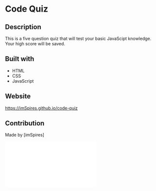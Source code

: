 # Code Quiz

## Description
This is a five question quiz that will test your basic JavaScipt knowledge. Your high score will be saved.

## Built with
* HTML
* CSS
* JavaScript

## Website
https://imSpires.github.io/code-quiz

## Contribution
Made by [imSpires]

![Screenshot](assets/screenshot.pdf?raw=true)
